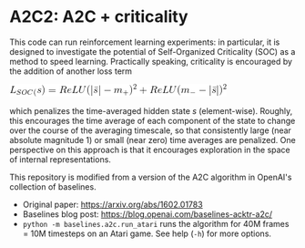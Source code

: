 # A2C2: A2C + criticality

This code can run reinforcement learning experiments: in particular, it is designed to investigate the potential of Self-Organized Criticality (SOC) as a method to speed learning. Practically speaking, criticality is encouraged by the addition of another loss term

![Image of SOC loss term](https://github.com/AI-RG/rl-experiments/blob/master/soc_loss.gif)

which penalizes the time-averaged hidden state *s* (element-wise). Roughly, this encourages the time average of each component of the state to change over the course of the averaging timescale, so that consistently large (near absolute magnitude 1) or small (near zero) time averages are penalized. One perspective on this approach is that it encourages exploration in the space of internal representations.

This repository is modified from a version of the A2C algorithm in OpenAI's collection of baselines.

- Original paper: https://arxiv.org/abs/1602.01783
- Baselines blog post: https://blog.openai.com/baselines-acktr-a2c/
- `python -m baselines.a2c.run_atari` runs the algorithm for 40M frames = 10M timesteps on an Atari game. See help (`-h`) for more options.
